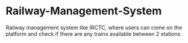 # Railway-Management-System
Railway management system like IRCTC, where users can come on the platform and check if there are any trains available between 2 stations.
